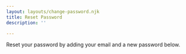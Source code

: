 ```yaml
---
layout: layouts/change-password.njk
title: Reset Password
description: ''

---
```


Reset your password by adding your email and a new password below.